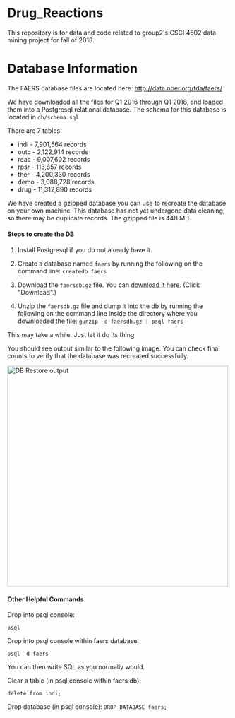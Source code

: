 # Drug_Reactions
This repository is for data and code related to group2's CSCI 4502 data mining project for fall of 2018.

# Database Information

The FAERS database files are located here:
http://data.nber.org/fda/faers/

We have downloaded all the files for Q1 2016 through Q1 2018, and loaded them into a Postgresql relational database. The schema for this database is located in `db/schema.sql`

There are 7 tables:

- indi - 7,901,564 records
- outc - 2,122,914 records
- reac - 9,007,602 records
- rpsr - 113,657 records
- ther - 4,200,330 records
- demo - 3,088,728 records
- drug - 11,312,890 records

We have created a gzipped database you can use to recreate the database on your own machine. This database has not yet undergone data cleaning, so there may be duplicate records. The gzipped file is 448 MB.

#### Steps to create the DB
1. Install Postgresql if you do not already have it.

2. Create a database named `faers` by running the following on the command line:
```createdb faers```

3. Download the `faersdb.gz` file. You can [download it here](https://drive.google.com/file/d/198NkzdTuvAOdGDbFzPGY8Vv0JoWvGZvi/view?usp=sharing). (Click "Download".)

3. Unzip the `faersdb.gz` file and dump it into the db by running the following on the command line inside the directory where you downloaded the file:
```gunzip -c faersdb.gz | psql faers```

This may take a while. Just let it do its thing.

You should see output similar to the following image. You can check final counts to verify that the database was recreated successfully.

<img src="/docs/db-restore.png" alt="DB Restore output" height="500">

#### Other Helpful Commands

Drop into psql console:

```psql```

Drop into psql console within faers database:

```psql -d faers```

You can then write SQL as you normally would.

Clear a table (in psql console within faers db):

```delete from indi;```

Drop database (in psql console):
```DROP DATABASE faers;```
